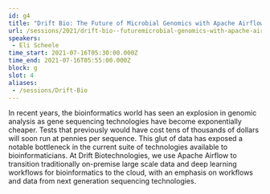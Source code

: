 ```yaml
---
id: g4
title: "Drift Bio: The Future of Microbial Genomics with Apache Airflow"
url: /sessions/2021/drift-bio--futuremicrobial-genomics-with-apache-airflow
speakers:
 - Eli Scheele
time_start: 2021-07-16T05:30:00.000Z
time_end: 2021-07-16T05:55:00.000Z
block: g
slot: 4
aliases:
 - /sessions/Drift-Bio
---
```


In recent years, the bioinformatics world has seen an explosion in genomic analysis as gene sequencing technologies have become exponentially cheaper. Tests that previously would have cost tens of thousands of dollars will soon run at pennies per sequence. This glut of data has exposed a notable bottleneck in the current suite of technologies available to bioinformaticians. At Drift Biotechnologies, we use Apache Airflow to transition traditionally on-premise large scale data and deep learning workflows for bioinformatics to the cloud, with an emphasis on workflows and data from next generation sequencing technologies.